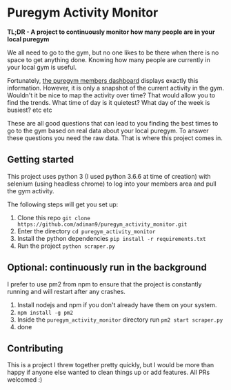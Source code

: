 # Puregym Activity Monitor

**TL;DR - A project to continuously monitor how many people are in your local puregym**

We all need to go to the gym, but no one likes to be there when there is no space to get anything done. Knowing how many people are currently in your local
gym is useful. 

Fortunately, [the puregym members dashboard](https://puregym.com/members) displays exactly this information. However, it is only a snapshot of the current activity in the gym. Wouldn't it be nice to map the activity over time? That would allow you to find the trends. What time of day is it quietest? What day of  the week is busiest? etc etc

These are all good questions that can lead to you finding the best times to go to the gym based on real data about your local puregym. To answer these questions you need the raw data. That is where this project comes in.

## Getting started

This project uses python 3 (I used python 3.6.6 at time of creation) with selenium (using headless chrome) to log into your members area and pull the gym activity.

The following steps will get you set up:

1. Clone this repo
  `git clone https://github.com/adiman9/puregym_activity_monitor.git`
2. Enter the directory
  `cd puregym_activity_monitor`  
3. Install the python dependencies
  `pip install -r requirements.txt`
5. Run the project 
  `python scraper.py`

## Optional: continuously run in the background

I prefer to use pm2 from npm to ensure that the project is constantly running and will restart after any crashes.

1. Install nodejs and npm if you don't already have them on your system.
2. `npm install -g pm2`
3. Inside the `puregym_activity_monitor` directory run `pm2 start scraper.py`
4. done

## Contributing

This is a project I threw together pretty quickly, but I would be more than happy if anyone else wanted to clean things up or add features. All PRs welcomed :)
